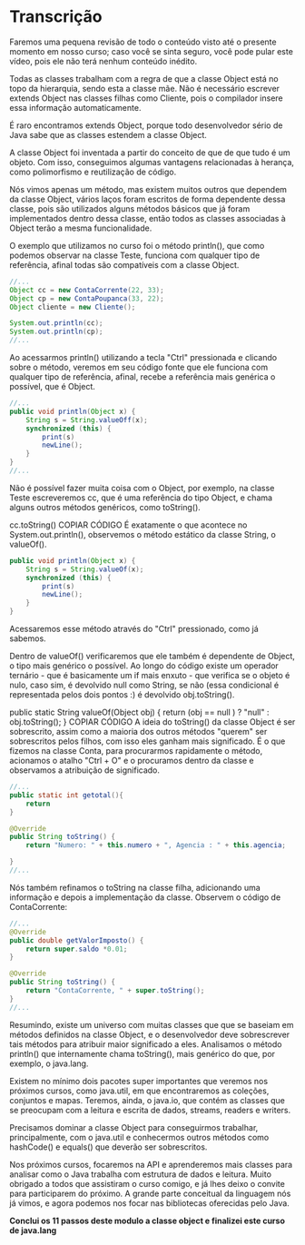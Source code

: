# Transcrição

Faremos uma pequena revisão de todo o conteúdo visto até o presente momento em nosso curso; 
caso você se sinta seguro, você pode pular este vídeo, pois ele não terá nenhum conteúdo inédito.

Todas as classes trabalham com a regra de que a classe Object está no topo da hierarquia, sendo 
esta a classe mãe. Não é necessário escrever extends Object nas classes filhas como Cliente, pois 
o compilador insere essa informação automaticamente.

É raro encontramos extends Object, porque todo desenvolvedor sério de Java sabe que as classes 
estendem a classe Object.

A classe Object foi inventada a partir do conceito de que de que tudo é um objeto. Com isso, 
conseguimos algumas vantagens relacionadas à herança, como polimorfismo e reutilização de código.

Nós vimos apenas um método, mas existem muitos outros que dependem da classe Object, vários 
laços foram escritos de forma dependente dessa classe, pois são utilizados alguns métodos 
básicos que já foram implementados dentro dessa classe, então todos as classes associadas à 
Object terão a mesma funcionalidade.

O exemplo que utilizamos no curso foi o método println(), que como podemos observar na classe 
Teste, funciona com qualquer tipo de referência, afinal todas são compatíveis com a classe Object.

```java
//...
Object cc = new ContaCorrente(22, 33);
Object cp = new ContaPoupanca(33, 22);
Object cliente = new Cliente();

System.out.println(cc);
System.out.println(cp);
//...
```

Ao acessarmos println() utilizando a tecla "Ctrl" pressionada e clicando sobre o método, 
veremos em seu código fonte que ele funciona com qualquer tipo de referência, afinal, recebe 
a referência mais genérica o possível, que é Object.

```java
//...
public void println(Object x) { 
    String s = String.valueOff(x);
    synchronized (this) { 
        print(s)
        newLine();
    }
} 
//...
```
Não é possível fazer muita coisa com o Object, por exemplo, na classe Teste escreveremos cc, que 
é uma referência do tipo Object, e chama alguns outros métodos genéricos, como toString().

cc.toString()
COPIAR CÓDIGO
É exatamente o que acontece no System.out.println(), observemos o método estático da classe String, 
o valueOf().

```java
public void println(Object x) { 
    String s = String.valueOf(x);
    synchronized (this) { 
        print(s)
        newLine();
    }
} 
```

Acessaremos esse método através do "Ctrl" pressionado, como já sabemos.

Dentro de valueOf() verificaremos que ele também é dependente de Object, o tipo mais genérico o possível. 
Ao longo do código existe um operador ternário - que é basicamente um if mais enxuto - que verifica se o 
objeto é nulo, caso sim, é devolvido null como String, se não (essa condicional é representada pelos dois 
pontos :) é devolvido obj.toString().

public static String valueOf(Object obj) {
    return (obj == null ) ? "null" : obj.toString();
}
COPIAR CÓDIGO
A ideia do toString() da classe Object é ser sobrescrito, assim como a maioria dos outros métodos "querem" 
ser sobrescritos pelos filhos, com isso eles ganham mais significado. É o que fizemos na classe Conta, para
procurarmos rapidamente o método, acionamos o atalho "Ctrl + O" e o procuramos dentro da classe e observamos 
a atribuição de significado.

```java
//...
public static int getotal(){ 
    return
}

@Override
public String toString() { 
    return "Numero: " + this.numero + ", Agencia : " + this.agencia;

} 
//...
```
Nós também refinamos o toString na classe filha, adicionando uma informação e depois a implementação 
da classe. Observem o código de ContaCorrente:

```java
//...
@Override
public double getValorImposto() {
    return super.saldo *0.01;
}

@Override
public String toString() { 
    return "ContaCorrente, " + super.toString();
}
//...
```
Resumindo, existe um universo com muitas classes que que se baseiam em métodos definidos na classe Object, 
e o desenvolvedor deve sobrescrever tais métodos para atribuir maior significado a eles. Analisamos o método
 println() que internamente chama toString(), mais genérico do que, por exemplo, o java.lang.

Existem no mínimo dois pacotes super importantes que veremos nos próximos cursos, como java.util, em que encontraremos 
as coleções, conjuntos e mapas. Teremos, ainda, o java.io, que contém as classes que se preocupam com a leitura e 
escrita de dados, streams, readers e writers.

Precisamos dominar a classe Object para conseguirmos trabalhar, principalmente, com o java.util e conhecermos outros 
métodos como hashCode() e equals() que deverão ser sobrescritos.

Nos próximos cursos, focaremos na API e aprenderemos mais classes para analisar como o Java trabalha com estrutura 
de dados e leitura. Muito obrigado a todos que assistiram o curso comigo, e já lhes deixo o convite para participarem 
do próximo. A grande parte conceitual da linguagem nós já vimos, e agora podemos nos focar nas bibliotecas oferecidas 
pelo Java.

**Conclui os 11 passos deste modulo a classe object e finalizei este curso de java.lang**